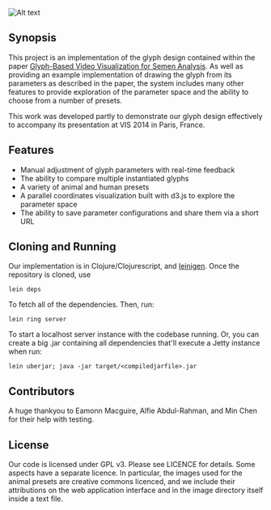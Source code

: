 ![Alt text](https://raw.githubusercontent.com/simonwalton/spermglyphs/master/resources/public/assets/img/logo_logo.png)

## Synopsis

This project is an implementation of the glyph design contained within the paper [Glyph-Based Video Visualization for Semen Analysis](http://www.ncbi.nlm.nih.gov/pubmed/24344092). As well as providing an example implementation of drawing the glyph from its parameters as described in the paper, the system includes many other features to provide exploration of the parameter space and the ability to choose from a number of presets.

This work was developed partly to demonstrate our glyph design effectively to accompany its presentation at VIS 2014 in Paris, France. 

## Features

- Manual adjustment of glyph parameters with real-time feedback
- The ability to compare multiple instantiated glyphs
- A variety of animal and human presets
- A parallel coordinates visualization built with d3.js to explore the parameter space
- The ability to save parameter configurations and share them via a short URL

## Cloning and Running 

Our implementation is in Clojure/Clojurescript, and [leinigen](http://leiningen.org). Once the repository is cloned, use

`lein deps`

To fetch all of the dependencies. Then, run:

`lein ring server`

To start a localhost server instance with the codebase running. Or, you can create a big .jar containing all dependencies that'll execute a Jetty instance when run:

`lein uberjar; java -jar target/<compiledjarfile>.jar`

## Contributors

A huge thankyou to Eamonn Macguire, Alfie Abdul-Rahman, and Min Chen for their help with testing. 

## License

Our code is licensed under GPL v3. Please see LICENCE for details. Some aspects have a separate licence. In particular, the images used for the animal presets are creative commons licenced, and we include their attributions on the web application interface and in the image directory itself inside a text file.
